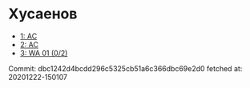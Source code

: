 # Хусаенов
- [1: AC](1.md)
- [2: AC](2.md)
- [3: WA 01 (0/2)](3.md)

Commit: dbc1242d4bcdd296c5325cb51a6c366dbc69e2d0
 fetched at: 20201222-150107
